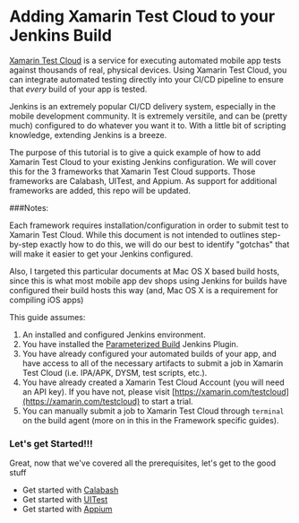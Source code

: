 # Adding Xamarin Test Cloud to your Jenkins Build

[Xamarin Test Cloud](https://www.xamarin.com/testcloud) is a service for executing automated mobile app tests against thousands of real, physical devices.  Using Xamarin Test Cloud, you can integrate automated testing directly into your CI/CD pipeline to ensure that _every_ build of your app is tested.

Jenkins is an extremely popular CI/CD delivery system, especially in the mobile development community.  It is extremely versitile, and can be (pretty much) configured to do whatever you want it to.  With a little bit of scripting knowledge, extending Jenkins is a breeze.

The purpose of this tutorial is to give a quick example of how to add Xamarin Test Cloud to your existing Jenkins configuration.  We will cover this for the 3 frameworks that Xamarin Test Cloud supports.  Those frameworks are Calabash, UITest, and Appium.  As support for additional frameworks are added, this repo will be updated.

###Notes: 

Each framework requires installation/configuration in order to submit test to Xamarin Test Cloud.  While this document is not intended to outlines step-by-step exactly how to do this, we will do our best to identify "gotchas" that will make it easier to get your Jenkins configured.

Also, I targeted this particular documents at Mac OS X based build hosts, since this is what most mobile app dev shops using Jenkins for builds have configured their build hosts this way (and, Mac OS X is a requirement for compiling iOS apps)

This guide assumes:

1. An installed and configured Jenkins environment.
2. You have installed the [Parameterized Build](https://wiki.jenkins-ci.org/display/JENKINS/Parameterized+Build) Jenkins Plugin.
2. You have already configured your automated builds of your app, and have access to all of the necessary artifacts to submit a job in Xamarin Test Cloud (i.e. IPA/APK, DYSM, test scripts, etc.).
2. You have already created a Xamarin Test Cloud Account (you will need an API key).  If you have not, please visit [https://xamarin.com/testcloud](https://xamarin.com/testcloud) to start a trial.
3. You can manually submit a job to Xamarin Test Cloud through `terminal` on the build agent (more on in this in the Framework specific guides).

### Let's get Started!!!

Great, now that we've covered all the prerequisites, let's get to the good stuff

- Get started with [Calabash](calabash/README.md)
- Get started with [UITest](uitest/README.md)
- Get started with [Appium](appium/README.md)
